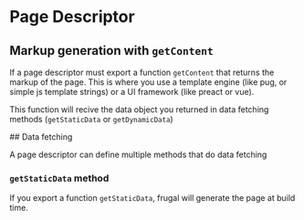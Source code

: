 # Page Descriptor

## Markup generation with `getContent`

If a page descriptor must export a function `getContent` that returns the markup of the page. This is where you use a template engine (like pug, or simple js template strings) or a UI framework (like preact or vue).

This function will recive the data object you returned in data fetching methods (`getStaticData` or `getDynamicData`)

## Data fetching

A page descriptor can define multiple methods that do data fetching

### `getStaticData` method

If you export a function `getStaticData`, frugal will generate the page at build time.
